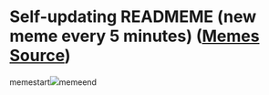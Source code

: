 # Self-updating READMEME (new meme every 5 minutes) ([Memes Source](https://bramses.notion.site/a49c1e962b7646879176ac3b327b6533?v=4d1eda54b170483cb03a40f257231764))

memestart![](https://www.notion.so/image/https%3A%2F%2Fs3-us-west-2.amazonaws.com%2Fsecure.notion-static.com%2F9de05d38-9c13-4f06-a0fb-338f1bcf4b0f%2F2918BC22-AF09-461A-BEF4-BC7AD8C3E52B.jpeg?table=block&id=b4b96566-63ef-46b8-a39f-5891ba8e86e8&cache=v2)memeend
